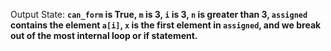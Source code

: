 Output State: **`can_form` is True, `m` is 3, `i` is 3, `n` is greater than 3, `assigned` contains the element `a[i]`, `x` is the first element in `assigned`, and we break out of the most internal loop or if statement.**